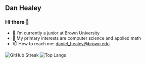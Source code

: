 ## Dan Healey

### Hi there 👋

- 🔭 I’m currently a junior at Brown University
- 🌱 My primary interests are computer science and applied math
- 📫 How to reach me: daniel_healey@brown.edu

![GitHub Streak](http://github-readme-streak-stats.herokuapp.com?user=danhealey)
![Top Langs](https://github-readme-stats.vercel.app/api/top-langs/?username=danhealey&layout=compact)

